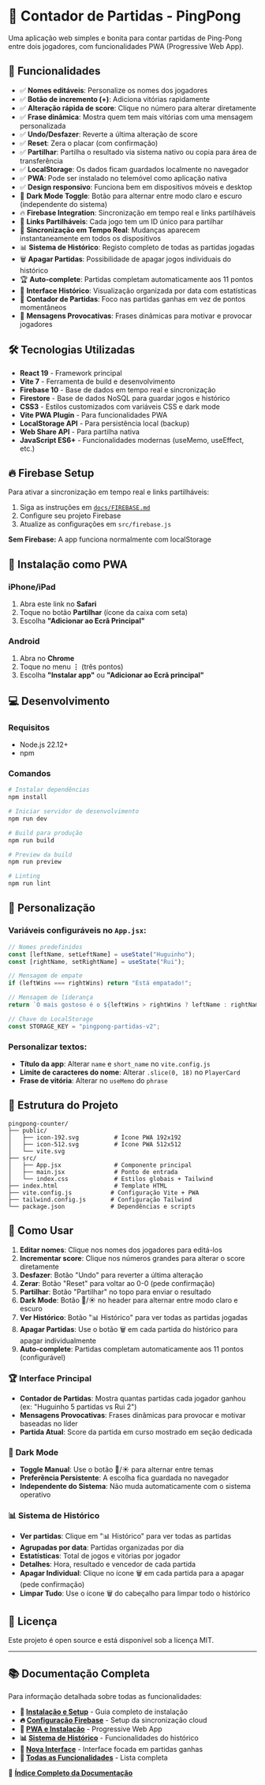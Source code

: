 # 🏓 Contador de Partidas - PingPong

Uma aplicação web simples e bonita para contar partidas de Ping-Pong entre dois jogadores, com funcionalidades PWA (Progressive Web App).

## 🚀 Funcionalidades

- ✅ **Nomes editáveis**: Personalize os nomes dos jogadores
- ✅ **Botão de incremento (+)**: Adiciona vitórias rapidamente
- ✅ **Alteração rápida de score**: Clique no número para alterar diretamente
- ✅ **Frase dinâmica**: Mostra quem tem mais vitórias com uma mensagem personalizada
- ✅ **Undo/Desfazer**: Reverte a última alteração de score
- ✅ **Reset**: Zera o placar (com confirmação)
- ✅ **Partilhar**: Partilha o resultado via sistema nativo ou copia para área de transferência
- ✅ **LocalStorage**: Os dados ficam guardados localmente no navegador
- ✅ **PWA**: Pode ser instalado no telemóvel como aplicação nativa
- ✅ **Design responsivo**: Funciona bem em dispositivos móveis e desktop
- 🌙 **Dark Mode Toggle**: Botão para alternar entre modo claro e escuro (independente do sistema)
- 🔥 **Firebase Integration**: Sincronização em tempo real e links partilháveis
- 🔗 **Links Partilháveis**: Cada jogo tem um ID único para partilhar
- 🔄 **Sincronização em Tempo Real**: Mudanças aparecem instantaneamente em todos os dispositivos
- 📊 **Sistema de Histórico**: Registo completo de todas as partidas jogadas
- 🗑️ **Apagar Partidas**: Possibilidade de apagar jogos individuais do histórico
- 🏆 **Auto-complete**: Partidas completam automaticamente aos 11 pontos
- 📱 **Interface Histórico**: Visualização organizada por data com estatísticas
- 🎯 **Contador de Partidas**: Foco nas partidas ganhas em vez de pontos momentâneos
- 💬 **Mensagens Provocativas**: Frases dinâmicas para motivar e provocar jogadores

## 🛠️ Tecnologias Utilizadas

- **React 19** - Framework principal
- **Vite 7** - Ferramenta de build e desenvolvimento
- **Firebase 10** - Base de dados em tempo real e sincronização
- **Firestore** - Base de dados NoSQL para guardar jogos e histórico
- **CSS3** - Estilos customizados com variáveis CSS e dark mode
- **Vite PWA Plugin** - Para funcionalidades PWA
- **LocalStorage API** - Para persistência local (backup)
- **Web Share API** - Para partilha nativa
- **JavaScript ES6+** - Funcionalidades modernas (useMemo, useEffect, etc.)

## 🔥 Firebase Setup

Para ativar a sincronização em tempo real e links partilháveis:
1. Siga as instruções em [`docs/FIREBASE.md`](docs/FIREBASE.md)
2. Configure seu projeto Firebase
3. Atualize as configurações em `src/firebase.js`

**Sem Firebase:** A app funciona normalmente com localStorage

## 📱 Instalação como PWA

### iPhone/iPad
1. Abra este link no **Safari**
2. Toque no botão **Partilhar** (ícone da caixa com seta)
3. Escolha **"Adicionar ao Ecrã Principal"**

### Android
1. Abra no **Chrome**
2. Toque no menu **⋮** (três pontos)
3. Escolha **"Instalar app"** ou **"Adicionar ao Ecrã principal"**

## 💻 Desenvolvimento

### Requisitos
- Node.js 22.12+
- npm

### Comandos

```bash
# Instalar dependências
npm install

# Iniciar servidor de desenvolvimento
npm run dev

# Build para produção
npm run build

# Preview da build
npm run preview

# Linting
npm run lint
```

## 🎨 Personalização

### Variáveis configuráveis no `App.jsx`:

```javascript
// Nomes predefinidos
const [leftName, setLeftName] = useState("Huguinho");
const [rightName, setRightName] = useState("Rui");

// Mensagem de empate
if (leftWins === rightWins) return "Está empatado!";

// Mensagem de liderança
return `O mais gostoso é o ${leftWins > rightWins ? leftName : rightName} pois é a pessoa com mais vitórias.`;

// Chave do LocalStorage
const STORAGE_KEY = "pingpong-partidas-v2";
```

### Personalizar textos:
- **Título da app**: Alterar `name` e `short_name` no `vite.config.js`
- **Limite de caracteres do nome**: Alterar `.slice(0, 18)` no `PlayerCard`
- **Frase de vitória**: Alterar no `useMemo` do `phrase`

## 📁 Estrutura do Projeto

```
pingpong-counter/
├── public/
│   ├── icon-192.svg          # Ícone PWA 192x192
│   ├── icon-512.svg          # Ícone PWA 512x512
│   └── vite.svg
├── src/
│   ├── App.jsx               # Componente principal
│   ├── main.jsx              # Ponto de entrada
│   └── index.css             # Estilos globais + Tailwind
├── index.html                # Template HTML
├── vite.config.js           # Configuração Vite + PWA
├── tailwind.config.js       # Configuração Tailwind
└── package.json             # Dependências e scripts
```

## 🎯 Como Usar

1. **Editar nomes**: Clique nos nomes dos jogadores para editá-los
2. **Incrementar score**: Clique nos números grandes para alterar o score diretamente
3. **Desfazer**: Botão "Undo" para reverter a última alteração
4. **Zerar**: Botão "Reset" para voltar ao 0-0 (pede confirmação)
5. **Partilhar**: Botão "Partilhar" no topo para enviar o resultado
6. **Dark Mode**: Botão 🌙/☀️ no header para alternar entre modo claro e escuro
7. **Ver Histórico**: Botão "📊 Histórico" para ver todas as partidas jogadas
8. **Apagar Partidas**: Use o botão 🗑️ em cada partida do histórico para apagar individualmente
9. **Auto-complete**: Partidas completam automaticamente aos 11 pontos (configurável)

### 🏆 **Interface Principal**
- **Contador de Partidas**: Mostra quantas partidas cada jogador ganhou (ex: "Huguinho 5 partidas vs Rui 2")
- **Mensagens Provocativas**: Frases dinâmicas para provocar e motivar baseadas no líder
- **Partida Atual**: Score da partida em curso mostrado em seção dedicada

### 🌙 **Dark Mode**
- **Toggle Manual**: Use o botão 🌙/☀️ para alternar entre temas
- **Preferência Persistente**: A escolha fica guardada no navegador
- **Independente do Sistema**: Não muda automaticamente com o sistema operativo

### 📊 **Sistema de Histórico**
- **Ver partidas**: Clique em "📊 Histórico" para ver todas as partidas
- **Agrupadas por data**: Partidas organizadas por dia
- **Estatísticas**: Total de jogos e vitórias por jogador
- **Detalhes**: Hora, resultado e vencedor de cada partida
- **Apagar Individual**: Clique no ícone 🗑️ em cada partida para a apagar (pede confirmação)
- **Limpar Tudo**: Use o ícone 🗑️ do cabeçalho para limpar todo o histórico

## 📄 Licença

Este projeto é open source e está disponível sob a licença MIT.

---

## 📚 Documentação Completa

Para informação detalhada sobre todas as funcionalidades:

- **🚀 [Instalação e Setup](docs/SETUP.md)** - Guia completo de instalação
- **🔥 [Configuração Firebase](docs/FIREBASE.md)** - Setup da sincronização cloud
- **📱 [PWA e Instalação](docs/PWA.md)** - Progressive Web App
- **📊 [Sistema de Histórico](docs/HISTORY.md)** - Funcionalidades do histórico
- **🎯 [Nova Interface](docs/INTERFACE.md)** - Interface focada em partidas ganhas
- **🏓 [Todas as Funcionalidades](docs/FEATURES.md)** - Lista completa

📖 **[Índice Completo da Documentação](docs/README.md)**
